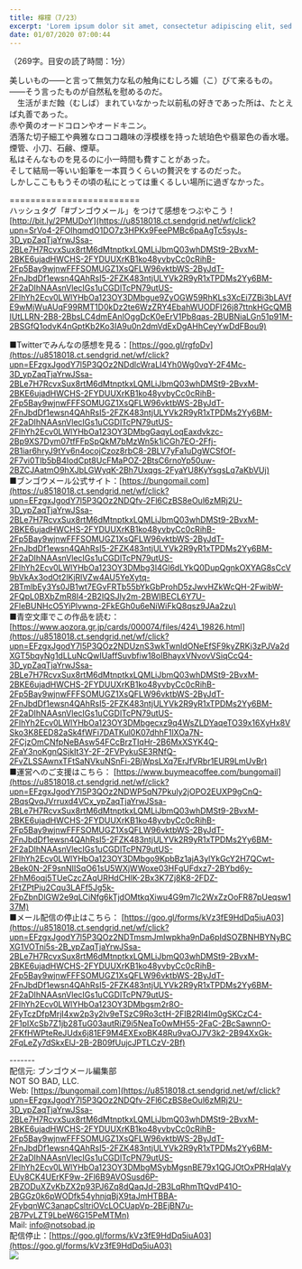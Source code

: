 ```yaml
---
title: 檸檬（7/23）
excerpt: 'Lorem ipsum dolor sit amet, consectetur adipiscing elit, sed do eiusmod tempor incididunt ut labore et dolore magna aliqua. Praesent elementum facilisis leo vel fringilla est ullamcorper eget. At imperdiet dui accumsan sit amet nulla facilisi morbi tempus.'
date: 01/07/2020 07:00:44
---
```


（269字。目安の読了時間：1分）  
  
美しいもの――と言って無気力な私の触角にむしろ媚（こ）びて来るもの。  
――そう言ったものが自然私を慰めるのだ。  
　生活がまだ蝕（むしば）まれていなかった以前私の好きであった所は、たとえば丸善であった。  
赤や黄のオードコロンやオードキニン。  
洒落た切子細工や典雅なロココ趣味の浮模様を持った琥珀色や翡翠色の香水壜。  
煙管、小刀、石鹸、煙草。  
私はそんなものを見るのに小一時間も費すことがあった。  
そして結局一等いい鉛筆を一本買うくらいの贅沢をするのだった。  
しかしここももうその頃の私にとっては重くるしい場所に過ぎなかった。  
  
\=========================  
ハッシュタグ「#ブンゴウメール」をつけて感想をつぶやこう！　  
[http://bit.ly/2PMUDoY](https://u8518018.ct.sendgrid.net/wf/click?upn=SrVo4-2FOlhqmdO1DO7z3HPKx9FeePMBc6paAgTc5syJs-3D_ypZaqTjaYrwJSsa-2BLe7H7RcvxSux8rtM6dMtnptkxLQMLiJbmQ03whDMSt9-2BvxM-2BKE6ujadHWCHS-2FYDUUXrKB1ko48yvbyCc0cRihB-2Fp5Bay9wjnwFFFSOMUGZ1XsQFLW96vktbWS-2ByJdT-2FnJbdDf1ewsn4QAhRsI5-2FZK483ntjULYVk2R9yR1xTPDMs2Yy6BM-2F2aDIhNAAsnVlecIGs1uCGDlTcPN79utUS-2FlhYh2Ecv0LWlYHbOa123OY3DMbgue9ZyOGW59RhKLs3XcEi7ZBi3bLAVfE9wMjWuAUqF99RMT1D0kDz2te6WzZRY4EbahWUODFl26j87ttnkHGcQMBIUtLLRN-2B8-2BbsLC4dmEAnIOggDcK0eErV1Pb8qas-2BUBNiaLGn51p91M-2BSGfQ1odvK4nGptKb2Ko3IA9u0n2dmVdExDgAHhCeyYwDdFBou9)  
  
■Twitterでみんなの感想を見る：[https://goo.gl/rgfoDv](https://u8518018.ct.sendgrid.net/wf/click?upn=EFzgxJgodY7l5P3QOz2NDdlcWraLI4Yh0Wg0vqY-2F4Mc-3D_ypZaqTjaYrwJSsa-2BLe7H7RcvxSux8rtM6dMtnptkxLQMLiJbmQ03whDMSt9-2BvxM-2BKE6ujadHWCHS-2FYDUUXrKB1ko48yvbyCc0cRihB-2Fp5Bay9wjnwFFFSOMUGZ1XsQFLW96vktbWS-2ByJdT-2FnJbdDf1ewsn4QAhRsI5-2FZK483ntjULYVk2R9yR1xTPDMs2Yy6BM-2F2aDIhNAAsnVlecIGs1uCGDlTcPN79utUS-2FlhYh2Ecv0LWlYHbOa123OY3DMbgGaqyLoqEaxdvkzc-2Bp9XS7Dym07tfFFpSpQkM7bMzWn5k1iCGh7EO-2Ffj-2B1iar6hryJ9tYv6n4ocojCzoz8rbC8-2BLV7yFa1uDgWCSfOf-2F7vi0TIb5bB4IodCpt8UcFMaPOZ-2BtsC6rnoYp50uw-2BZCJAatmO9hXJbLGWyqK-2Bh7Uxqgs-2FyaYU8KyYsgsLq7aKbVUj)  
■ブンゴウメール公式サイト：[https://bungomail.com](https://u8518018.ct.sendgrid.net/wf/click?upn=EFzgxJgodY7l5P3QOz2NDQfv-2Fl6CzBS8eOul6zMRj2U-3D_ypZaqTjaYrwJSsa-2BLe7H7RcvxSux8rtM6dMtnptkxLQMLiJbmQ03whDMSt9-2BvxM-2BKE6ujadHWCHS-2FYDUUXrKB1ko48yvbyCc0cRihB-2Fp5Bay9wjnwFFFSOMUGZ1XsQFLW96vktbWS-2ByJdT-2FnJbdDf1ewsn4QAhRsI5-2FZK483ntjULYVk2R9yR1xTPDMs2Yy6BM-2F2aDIhNAAsnVlecIGs1uCGDlTcPN79utUS-2FlhYh2Ecv0LWlYHbOa123OY3DMbg3I4Gl6dLYkQ0DupQgnkOXYAG8sCcV9bVkAx3odOt2lKjRlVZw4AU5YeXytq-2BTmlbEy3Ys0JB1wt7EGvFRTb55bYkGbProhD5zJwvHZkWcQH-2FwibW-2FQpL0BXbZmR8I4-2B2IQSJIy2m-2BWIBECL6Y7U-2FleBUNHcO5YiPlvwnq-2FkEGh0u6eNiWiFkQ8qsz9JAa2zu)  
■青空文庫でこの作品を読む：[https://www.aozora.gr.jp/cards/000074/files/424\_19826.html](https://u8518018.ct.sendgrid.net/wf/click?upn=EFzgxJgodY7l5P3QOz2NDUznS3wkTwnIdONeEfSF9kyZRKj3zPJVa2dXGT5bqyNg1dLLuNcQwIUaffSuvbfiw18oIBhayxVNvovVSiqCcQ4-3D_ypZaqTjaYrwJSsa-2BLe7H7RcvxSux8rtM6dMtnptkxLQMLiJbmQ03whDMSt9-2BvxM-2BKE6ujadHWCHS-2FYDUUXrKB1ko48yvbyCc0cRihB-2Fp5Bay9wjnwFFFSOMUGZ1XsQFLW96vktbWS-2ByJdT-2FnJbdDf1ewsn4QAhRsI5-2FZK483ntjULYVk2R9yR1xTPDMs2Yy6BM-2F2aDIhNAAsnVlecIGs1uCGDlTcPN79utUS-2FlhYh2Ecv0LWlYHbOa123OY3DMbgecxz9q4WsZLDYaqeTO39x16XyHx8VSko3K8EED82aSk4fWFi7DATKul0K07dhhF1lXOa7N-2FCjzOmCNfpNeBAsw54FCcBrzTIqHr-2B6MxXSYK4Q-2FaY3noKgnQSjkIt3Y-2F-2FVPykuSE3RNfQ-2FvZLSSAwnxTFtSaNVkuNSnFi-2BjWpsLXq7ErJfVRbr1EUR9LmUvBr)  
■運営へのご支援はこちら： [https://www.buymeacoffee.com/bungomail](https://u8518018.ct.sendgrid.net/wf/click?upn=EFzgxJgodY7l5P3QOz2NDWP5qN7Pkuly2jOPO2EUXP9gCnQ-2BqsQvqJVrruxd4VCx_ypZaqTjaYrwJSsa-2BLe7H7RcvxSux8rtM6dMtnptkxLQMLiJbmQ03whDMSt9-2BvxM-2BKE6ujadHWCHS-2FYDUUXrKB1ko48yvbyCc0cRihB-2Fp5Bay9wjnwFFFSOMUGZ1XsQFLW96vktbWS-2ByJdT-2FnJbdDf1ewsn4QAhRsI5-2FZK483ntjULYVk2R9yR1xTPDMs2Yy6BM-2F2aDIhNAAsnVlecIGs1uCGDlTcPN79utUS-2FlhYh2Ecv0LWlYHbOa123OY3DMbgo9KpbBz1ajA3ylYkGcY2H7QCwt-2Bek0N-2F9snNIISqO61sU5WXjWWoxe03HFgUFdxz7-2BYbd6y-2FhM6oqj5TUeCzcZAqURHdCHlK-2Bx3K7Zj8K8-2FDZ-2FtZPtPiu2Cqu3LAFf5Jg5k-2FpZbnDlGW2e9qLCiNfg6kTjdOMtkqXiwu4G9m7lc2WxZzOoFR87pUeqsw137M)  
■メール配信の停止はこちら： [https://goo.gl/forms/kVz3fE9HdDq5iuA03](https://u8518018.ct.sendgrid.net/wf/click?upn=EFzgxJgodY7l5P3QOz2NDTmsmJmIwpkha9nDa6pIdSOZBNHBYNyBCXG1VOTni5s-2B_ypZaqTjaYrwJSsa-2BLe7H7RcvxSux8rtM6dMtnptkxLQMLiJbmQ03whDMSt9-2BvxM-2BKE6ujadHWCHS-2FYDUUXrKB1ko48yvbyCc0cRihB-2Fp5Bay9wjnwFFFSOMUGZ1XsQFLW96vktbWS-2ByJdT-2FnJbdDf1ewsn4QAhRsI5-2FZK483ntjULYVk2R9yR1xTPDMs2Yy6BM-2F2aDIhNAAsnVlecIGs1uCGDlTcPN79utUS-2FlhYh2Ecv0LWlYHbOa123OY3DMbgsm2r8O-2FyTczDfpMrjI4xw2p3y2lv9eTSzC9Ro3ctH-2FIB2Rl4Im0gSKCzC4-2F1pIXcSb7Z1jb28TuG03autRiZ9i5NeaTo0wMH55-2FaC-2BcSawnnO-2FKfHWPteReJUdx6j81EF9M4EXExoBK48Ru9vaOJ7V3k2-2B94XxGk-2FqLeZy7dSkxElJ-2B-2B09fUujcJPTLCzV-2Bf)  
  
\-------  
配信元: ブンゴウメール編集部  
NOT SO BAD, LLC.  
Web: [https://bungomail.com](https://u8518018.ct.sendgrid.net/wf/click?upn=EFzgxJgodY7l5P3QOz2NDQfv-2Fl6CzBS8eOul6zMRj2U-3D_ypZaqTjaYrwJSsa-2BLe7H7RcvxSux8rtM6dMtnptkxLQMLiJbmQ03whDMSt9-2BvxM-2BKE6ujadHWCHS-2FYDUUXrKB1ko48yvbyCc0cRihB-2Fp5Bay9wjnwFFFSOMUGZ1XsQFLW96vktbWS-2ByJdT-2FnJbdDf1ewsn4QAhRsI5-2FZK483ntjULYVk2R9yR1xTPDMs2Yy6BM-2F2aDIhNAAsnVlecIGs1uCGDlTcPN79utUS-2FlhYh2Ecv0LWlYHbOa123OY3DMbgMSybMgsnBE79x1QGJOtOxPRHqlaVyEUy8CK4UErKF9w-2Fl6B9AVOSusd6P-2BZODuXZvKbZX2p93PJ6Zq8dQaqJd-2B3LqRhmTtQvdP41O-2BGGz0k6pWODfk54yhnjqBjX9taJmHTBBA-2FybqnWC3anapCsltriOVcLOCUapVp-2BEjBN7u-2B7PvLZT9LbeW6G15PeMTMn)  
Mail: info@notsobad.jp  
配信停止：[https://goo.gl/forms/kVz3fE9HdDq5iuA03](https://goo.gl/forms/kVz3fE9HdDq5iuA03)  
![](https://u8518018.ct.sendgrid.net/wf/open?upn=ypZaqTjaYrwJSsa-2BLe7H7RcvxSux8rtM6dMtnptkxLQMLiJbmQ03whDMSt9-2BvxM-2BKE6ujadHWCHS-2FYDUUXrKB1ko48yvbyCc0cRihB-2Fp5Bay9wjnwFFFSOMUGZ1XsQFLW96vktbWS-2ByJdT-2FnJbdDf1ewsn4QAhRsI5-2FZK483ntjULYVk2R9yR1xTPDMs2Yy6BM-2F2aDIhNAAsnVlecIGs1uCGDlTcPN79utUS-2FlhYh2Ecv0LWlYHbOa123OY3DMbgyi4lGZZeurMPydbvVRxnE2nUxPikLnmmB9OUy5rqwHII3WBr7yl0K4wINzIptdwpV3TUEFzVyRl-2BUKJfKAKo8-2F4XKSCUaI6y6SufhxkhNYmeI9q5PGdzimlCPw9AuRBC8csUqMqsvBJ6R4igHTvgLTp2NHWFn0lSQHyWe-2FRlogmIJJoBpvoxBrgIIN5qkosWPEgjL8j8sIbYDtLCNSv36w-3D-3D)